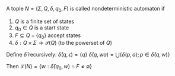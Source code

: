 A tople $N=(\Sigma,Q,\delta,q_{0},F)$ is called nondeterministic automaton if
1. $Q$ is a finite set of states
2. $q_{0}\in Q$ is a start state
3. $F\subseteq Q-\{ q_{0} \}$ accept states
4. $\delta:Q\times \Sigma\to \mathcal{P}(Q)$ (to the powerset of $Q$)

Define $\hat{\delta}$ recursively:
$\hat{\delta}(q,\epsilon)=\{ q \}$
$\hat{\delta}(q,wa)=\bigcup \{ \delta(p,a); p \in\hat{\delta}(q,w) \}$

Then $\mathcal{L}(N)=\{ w:\hat{\delta}(q_{0},w)\cap F\neq \emptyset \}$

